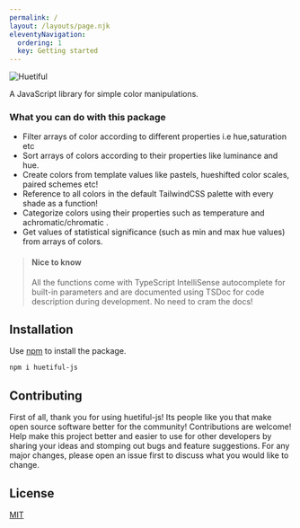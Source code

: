 ```yaml
---
permalink: /
layout: /layouts/page.njk
eleventyNavigation:
  ordering: 1
  key: Getting started
---
```


![Huetiful](./content/images/huetiful-logo.png)

A JavaScript library for simple color manipulations.

### What you can do with this package

- Filter arrays of color according to different properties i.e hue,saturation etc
- Sort arrays of colors according to their properties like luminance and hue.
- Create colors from template values like pastels, hueshifted color scales, paired schemes etc!
- Reference to all colors in the default TailwindCSS palette with every shade as a function!
- Categorize colors using their properties such as temperature and achromatic/chromatic .
- Get values of statistical significance (such as min and max hue values) from arrays of colors.

> #### Nice to know
> All the functions come with TypeScript IntelliSense autocomplete for built-in parameters and are documented using TSDoc for code description during development. No need to cram the docs!  

## Installation

Use [npm](https://www.npmjs.com/package/huetiful-js) to install the package.

```bash
npm i huetiful-js
```

## Contributing
First of all, thank you for using huetiful-js! Its people like you that make open source software better for the community!
Contributions are welcome! Help make this project better and easier to use for other developers by sharing your ideas and stomping out bugs and feature suggestions. For any major changes, please open an issue first to discuss what you would like to change.

## License

[MIT](https://choosealicense.com/licenses/mit/)
